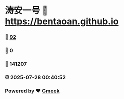 # 涛安一号 :link: https://bentaoan.github.io 
### :page_facing_up: [92](https://bentaoan.github.io/tag.html) 
### :speech_balloon: 0 
### :hibiscus: 141207 
### :alarm_clock: 2025-07-28 00:40:52 
### Powered by :heart: [Gmeek](https://github.com/Meekdai/Gmeek)
